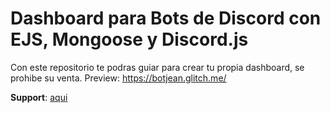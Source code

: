 # Dashboard para Bots de Discord con EJS, Mongoose y Discord.js

Con este repositorio te podras guiar para crear tu propia dashboard, se prohibe su venta.
Preview: https://botjean.glitch.me/

**Support**: [aqui](https://discord.gg/yyjHCDB)
